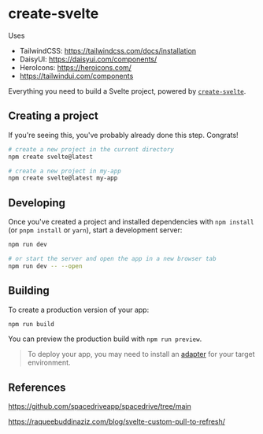 # create-svelte


Uses 


* TailwindCSS: https://tailwindcss.com/docs/installation
* DaisyUI: https://daisyui.com/components/
* HeroIcons: https://heroicons.com/
* https://tailwindui.com/components


Everything you need to build a Svelte project, powered by [`create-svelte`](https://github.com/sveltejs/kit/tree/main/packages/create-svelte).

## Creating a project

If you're seeing this, you've probably already done this step. Congrats!

```bash
# create a new project in the current directory
npm create svelte@latest

# create a new project in my-app
npm create svelte@latest my-app
```

## Developing

Once you've created a project and installed dependencies with `npm install` (or `pnpm install` or `yarn`), start a development server:

```bash
npm run dev

# or start the server and open the app in a new browser tab
npm run dev -- --open
```

## Building

To create a production version of your app:

```bash
npm run build
```

You can preview the production build with `npm run preview`.

> To deploy your app, you may need to install an [adapter](https://kit.svelte.dev/docs/adapters) for your target environment.

## References

https://github.com/spacedriveapp/spacedrive/tree/main

https://raqueebuddinaziz.com/blog/svelte-custom-pull-to-refresh/
